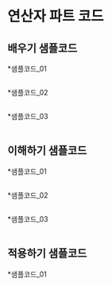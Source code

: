 # 연산자 파트 코드
## 배우기 샘플코드
*샘플코드_01
```
```

*샘플코드_02
```
```

*샘플코드_03
```
```

## 이해하기 샘플코드
*샘플코드_01
```
```

*샘플코드_02
```
```

*샘플코드_03
```
```

## 적용하기 샘플코드
*샘플코드_01
```
```
